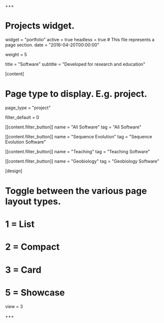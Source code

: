 +++
# Projects widget.
widget = "portfolio"
active = true
headless = true  # This file represents a page section.
date = "2016-04-20T00:00:00"

weight = 5

title = "Software"
subtitle = "Developed for research and education"

[content]
  # Page type to display. E.g. project.
  page_type = "project"

  filter_default = 0

  [[content.filter_button]]
   name = "All Software"
   tag = "All Software"
 
  [[content.filter_button]]
   name = "Sequence Evolution"
   tag = "Sequence Evolution Software"
 
  [[content.filter_button]]
   name = "Teaching"
   tag = "Teaching Software"

  [[content.filter_button]]
   name = "Geobiology"
   tag = "Geobiology Software"



[design]

  # Toggle between the various page layout types.
  #   1 = List
  #   2 = Compact
  #   3 = Card
  #   5 = Showcase
  view = 3

+++
